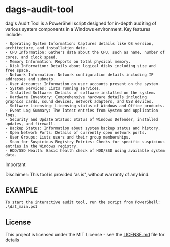 # dags-audit-tool
dag's Audit Tool is a PowerShell script designed for in-depth auditing of various system components in a Windows environment. Key features include:

    - Operating System Information: Captures details like OS version, architecture, and installation date.
    - CPU Information: Gathers data about the CPU, such as name, number of cores, and clock speed.
    - Memory Information: Reports on total physical memory.
    - Disk Information: Details about logical disks including size and free space.
    - Network Information: Network configuration details including IP addresses and subnets.
    - User Accounts: Information on user accounts present on the system.
    - System Services: Lists running services.
    - Installed Software: Details of software installed on the system.
    - Hardware Inventory: Comprehensive hardware details including graphics cards, sound devices, network adapters, and USB devices.
    - Software Licensing: Licensing status of Windows and Office products.
    - Event Log Summary: The latest entries from System and Application logs.
    - Security and Update Status: Status of Windows Defender, installed updates, and firewall.
    - Backup Status: Information about system backup status and history.
    - Open Network Ports: Details of currently open network ports.
    - User Groups: Lists users and their group memberships.
    - Scan for Suspicious Registry Entries: Checks for specific suspicious entries in the Windows registry.
    - HDD/SSD Health: Basic health check of HDD/SSD using available system data.

>[!IMPORTANT]
>Disclaimer: This tool is provided 'as is', without warranty of any kind.

## EXAMPLE
    To start the interactive audit tool, run the script from PowerShell:
    .\dat_main.ps1

## License
This project is licensed under the MIT License - see the [LICENSE.md](https://github.com/dagnazty/dags-audit-tool/blob/main/LICENSE) file for details
